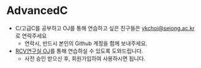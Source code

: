 # AdvancedC
- C/고급C를 공부하고 OJ를 통해 연습하고 싶은 친구들은 ykchoi@sejong.ac.kr 로 연락주세요
  - 연락시, 반드시 본인의 Github 계정을 함께 보내주세요.
- [RCV연구실 OJ](http://server.rcv.sejong.ac.kr/)를 통해 연습하실 수 있도록 도와드립니다. 
  - 사전 승인 받으신 후, 회원가입하여 사용하시면 됩니다. 
